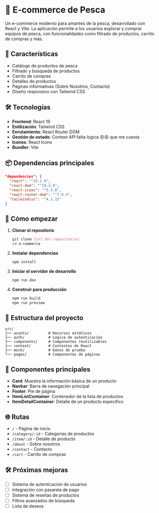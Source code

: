

# 🎣 E-commerce de Pesca

Un e-commerce moderno para amantes de la pesca, desarrollado con React y Vite. La aplicación permite a los usuarios explorar y comprar equipos de pesca, con funcionalidades como filtrado de productos, carrito de compras y más.

## 🚀 Características

- Catálogo de productos de pesca
- Filtrado y búsqueda de productos
- Carrito de compras
- Detalles de productos
- Páginas informativas (Sobre Nosotros, Contacto)
- Diseño responsivo con Tailwind CSS

## 🛠️ Tecnologías

- **Frontend**: React 19
- **Estilización**: Tailwind CSS
- **Enrutamiento**: React Router DOM
- **Gestión de estado**: Context API falta logica 😡😡 que me cuesta
- **Iconos**: React Icons
- **Bundler**: Vite

## 📦 Dependencias principales

```json
"dependencies": {
  "react": "^19.2.0",
  "react-dom": "^19.2.0",
  "react-icons": "^5.5.0",
  "react-router-dom": "^7.9.4",
  "tailwindcss": "^4.1.15"
}
```

## 🚀 Cómo empezar

1. **Clonar el repositorio**
   ```bash
   git clone [url-del-repositorio]
   cd e-commerce
   ```

2. **Instalar dependencias**
   ```bash
   npm install
   ```

3. **Iniciar el servidor de desarrollo**
   ```bash
   npm run dev
   ```

4. **Construir para producción**
   ```bash
   npm run build
   npm run preview
   ```

## 📁 Estructura del proyecto

```
src/
├── assets/         # Recursos estáticos
├── auth/           # Lógica de autenticación
├── components/     # Componentes reutilizables
├── context/        # Contextos de React
├── mock/           # Datos de prueba
└── pages/          # Componentes de páginas
```

## 🎨 Componentes principales

- **Card**: Muestra la información básica de un producto
- **Navbar**: Barra de navegación principal
- **Footer**: Pie de página
- **ItemListContainer**: Contenedor de la lista de productos
- **ItemDetailContainer**: Detalle de un producto específico

## 🌐 Rutas

- `/` - Página de inicio
- `/category/:id` - Categorías de productos
- `/item/:id` - Detalle de producto
- `/about` - Sobre nosotros
- `/contact` - Contacto
- `/cart` - Carrito de compras

## 🛠️ Próximas mejoras

- [ ] Sistema de autenticación de usuarios
- [ ] Integración con pasarela de pago
- [ ] Sistema de reseñas de productos
- [ ] Filtros avanzados de búsqueda
- [ ] Lista de deseos
